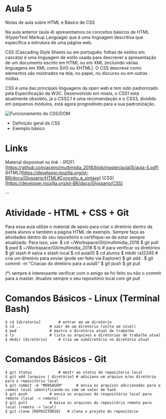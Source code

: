 # Aula 5

Notas de aula sobre HTML e Básico de CSS

Na aula anterior (aula 4) apresentamos os conceitos básicos de HTML (HyperText Markup Language) que é uma linguagem descritiva que especifica a estrutura de uma página web.


CSS (Cascading Style Sheets ou em português: folhas de estilos em cascata) é uma linguagem de estilo usada para descrever a apresentação de um documento escrito em HTML ou em XML (incluindo várias linguagens em XML como SVG ou XHTML). O CSS descreve como elementos são mostrados na tela, no papel, no discurso ou em outras mídias.

CSS é uma das principais linguagens da open web e tem sido padronizado pela Especificação da W3C. Desenvolvido em níveis, o CSS1 está atualmente obsoleto, já o CSS2.1 é uma recomendação e o CSS3, dividido em pequenos módulos, está agora progredindo para a sua padronização.


![Funcionamento do CSS/DOM](https://mdn.mozillademos.org/files/11781/rendering.svg)

* Definição geral de CSS
* Exemplo básico

# Links

Material disponível no link - (PDF)[https://github.com/aceiro/multimidia_2018/blob/master/aula05/aula-5.pdf]
(HTML)[https://developer.mozilla.org/pt-BR/docs/Glossario/HTML#Conceito_e_sintaxe]
(CSS)[https://developer.mozilla.org/pt-BR/docs/Glossario/CSS]

-- 
# Atividade - HTML + CSS + Git

Para essa aula utilize o material de apoio para criar o diretório dentro da pasta alunos e também a página HTML de exemplo. 
Sempre faça as atividades dentro do seu repositório e certifique-se de estar sempre atualizado. Para isso, use:
	$ cd ~/Workspace/Git/multimidia_2018
	$ git pull
	$ pwd
	$ ~/Workspace/Git/multimidia_2018 
	$ ls 				# para verificar os diretórios
	$ git stash			# salva o stash local 
	$ cd aula05
	$ cd alunos
	$ mkdir ra12345			# cria um diretório para enviar (pode ser feito via Explorer)
	$ git add .
	$ git commit -m "Criacao do diretório para a aula5" 
	$ git push
	$ git pull

(*) sempre é interessante verificar com o amigo se foi feito ou não o commit para a master. Atualize sempre o seu repositório local com git pull

# Comandos Básicos - Linux (Terminal Bash)
	$ cd [diretorio] 		# entrar em um diretório
	$ cd .. 			# sair de um diretório (volta um nível)
	$ pwd				# mostra o diretório atual de trabalho
	$ ls				# lista os arquivos e diretórios de trabalho atual
	$ mkdir [diretório]		# cria um subdiretório no diretório atual

# Comandos Básicos - Git
	$ git status			# mostr ao status do repositório local
	$ git add [arquivo | diretório] # adiciona um arquivo e/ou diretório para o repositório local
	$ git commit -m "MENSAGEM"      # envia os arquivos adicionados para o commit local identificando-os com um valor de hash
	$ git push			# envia os arquivos do respositório local para remoto (local -> remoto)
	$ git pull 			# baixa os arquivos do repositório remoto para local (remoto -> local)
	$ git clone [REPOSITÓRIO] 	# clona o projeto do repositório 
	
	
